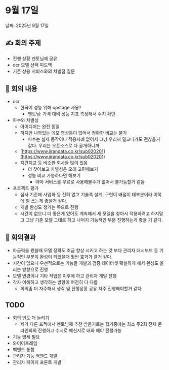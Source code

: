 # 9월 17일

날짜: 2025년 9월 17일

## ✍ 회의 주제

- 진행 상황 멘토님께 공유
- ocr 모델 선택 피드백
- 기존 상용 서비스와의 차별점 질문

## 📑 회의 내용

- ocr
    - 한국어 성능 위해 upstage 사용?
        - 멘토님: 가격 대비 성능 지표 측정해서 수치 확인
- 파수와 차별성
    - 아이디어는 완전 동일
    - 하지만 나와있는 데모 영상등이 없어서 정확한 비교는 불가
        - 파수는 실제 동작이나 적용사례 없어서 그냥 우리꺼 밀고나가도 괜찮을거 같다. 우리는 오픈소스로 다 공개하니까
    - [https://www.jirandata.co.kr/sub020201](https://www.jirandata.co.kr/sub020201)
    - 지란지교 등 비슷한 회사들 많이 있음
        - 더 찾아보고 차별성은 오래 고민해보기
        - 성능 비교 가능하다면 해보기
            - 아마 서비스를 무료로 사용해볼수가 없어서 불가능할거 같음
- 프로젝트 평가
    - 심사 기준에 사업화 등 전혀 없고 기술쪽 설계, 구현이 배점이 대부분이라 이쪽에 힘 쓰는게 좋을거 같다.
    - 개발 완성도 챙기는 쪽으로 진행
    - 시간이 없으니 더 좋은게 있어도 계속해서 새 모델을 찾아서 적용하려고 하지말고 그냥 기존 모델 그대로 하고 나머지 기능적인 부분 진행하는게 좋을 거 같다.

## 📢 회의결과

- 파급력을 봤을때 모델 정확도 조금 향상 시키고 하는 것 보다 관리자 대시보드 등 기능적인 부분이 완성이 되었을때 훨씬 효과가 클거 같다.
- 시간이 없으니 우선적으로는 기능들 개발과 검증 데이터셋 확실하게 해서 완성도 올리는 방향으로 진행
- 모델 변경이나 기타 작업은 이후에 하고 관리자 개발 진행
- 각자 이해하고 생각하는 방향이 여전히 다 다름
    - 회의좀 더 자주해서 생각 및 진행상황 공유 자주 진행해야할거 같다

## TODO

- 회의 빈도 더 늘리기
    - 제가 다른 프젝에서 멘토님께 추천 받은거로는 학기중에는 최소 주2회 전체 온라인회의 진행하고 수시로 메신저로 대화 해야 진행가능
- 기능 명세 필요
- 와이어프레임
- 백엔드 통합
- 관리자 기능 백엔드 개발
- 관리자 페이지 프론트 개발